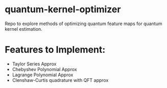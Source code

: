 # quantum-kernel-optimizer
Repo to explore methods of optimizing quantum feature maps for quantum kernel estimation.

# Features to Implement:
- Taylor Series Approx
- Chebyshev Polynomial Approx
- Lagrange Polynomial Approx
- Clenshaw-Curtis quadrature with QFT approx
